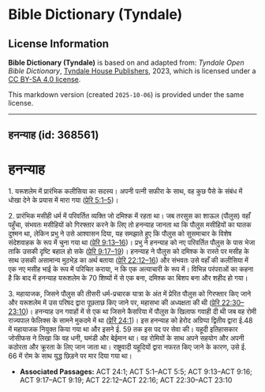 # Bible Dictionary (Tyndale)

## License Information

**Bible Dictionary (Tyndale)** is based on and adapted from: _Tyndale Open Bible Dictionary_, [Tyndale House Publishers](https://tyndaleopenresources.com/), 2023, which is licensed under a [CC BY-SA 4.0 license](https://creativecommons.org/licenses/by-sa/4.0/legalcode.en).

This markdown version (created `2025-10-06`) is provided under the same license.



--------------------------------

## हनन्याह (id: 368561)

हनन्याह
=======

1\. यरूशलेम में प्रारंभिक कलीसिया का सदस्य। अपनी पत्नी सफीरा के साथ, वह कुछ पैसे के संबंध में धोखा देने के प्रयास में मारा गया ([प्रेरि 5:1–5](https://ref.ly/Acts5:1-Acts5:5))।

2\. प्रारंभिक मसीही धर्म में परिवर्तित व्यक्ति जो दमिश्क में रहता था। जब तरसुस का शाऊल (पौलुस) वहाँ पहुँचा, संभवतः मसीहियों को गिरफ्तार करने के लिए तो हनन्याह जानता था कि पौलुस मसीहियों का घातक दुश्मन था, लेकिन प्रभु ने उसे आश्वासन दिया, यह समझाते हुए कि पौलुस को सुसमाचार के विशेष संदेशवाहक के रूप में चुना गया था ([प्रेरि 9:13–16](https://ref.ly/Acts9:13-Acts9:16))। प्रभु ने हनन्याह को नए परिवर्तित पौलुस के पास भेजा ताकि उसकी दृष्टि बहाल हो सके ([प्रेरि 9:17–19](https://ref.ly/Acts9:17-Acts9:19))। हनन्याह ने पौलुस को दमिश्क के रास्ते पर मसीह के साथ उसकी असामान्य मुठभेड़ का अर्थ बताया ([प्रेरि 22:12–16](https://ref.ly/Acts22:12-Acts22:16)) और संभवतः उसे वहाँ की कलीसिया में एक नए मसीह भाई के रूप में परिचित कराया, न कि एक अत्याचारी के रूप में। विभिन्न परंपराओं का कहना है कि बाद में हनन्याह यरूशलेम के 70 शिष्यों में से एक बना, दमिश्क का बिशप बना और शहीद हो गया।

3\. महायाजक, जिसने पौलुस की तीसरी धर्म\-प्रचारक यात्रा के अंत में प्रेरित पौलुस को गिरफ्तार किए जाने और यरूशलेम में उस परिषद द्वारा पूछताछ किए जाने पर, महासभा की अध्यक्षता की थी ([प्रेरि 22:30–23:10](https://ref.ly/Acts22:30-Acts23:10))। हनन्याह उन गवाहों में से एक था जिसने कैसरिया में पौलुस के खिलाफ गवाही दी थी जब वह रोमी राज्यपाल फेलिक्स के सामने मुकदमे में था ([प्रेरि 24:1](https://ref.ly/Acts24:1))। इस हनन्याह को हेरोद अग्रिप्पा द्वितीय द्वारा ई.48 में महायाजक नियुक्त किया गया था और इसने ई. 59 तक इस पद पर सेवा की। यहूदी इतिहासकार जोसीफस ने लिखा कि वह धनी, घमंडी और बेईमान था। वह रोमियों के साथ अपने सहयोग और अपनी कठोरता और क्रूरता के लिए जान जाता था। राष्ट्रवादी यहूदियों द्वारा नफरत किए जाने के कारण, उसे ई. 66 में रोम के साथ युद्ध छिड़ने पर मार दिया गया था।

* **Associated Passages:** ACT 24:1; ACT 5:1–ACT 5:5; ACT 9:13–ACT 9:16; ACT 9:17–ACT 9:19; ACT 22:12–ACT 22:16; ACT 22:30–ACT 23:10

